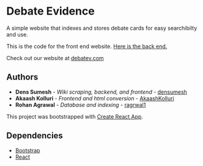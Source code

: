 # Debate Evidence

A simple website that indexes and stores debate cards for easy searchibilty and use.

This is the code for the front end website. [Here is the back end.](https://github.com/densumesh/debatev-parsers)

Check out our website at [debatev.com](http://www.debatev.com/)

## Authors

- **Dens Sumesh** - _Wiki scraping, backend, and frontend_ - [densumesh](https://github.com/densumesh)
- **Akaash Kolluri** - _Frontend and html conversion_ - [AkaashKolluri](https://github.com/AkaashKolluri)
- **Rohan Agrawal** - _Database and indexing_ - [ragrwal1](https://github.com/ragrwal1)

This project was bootstrapped with [Create React App](https://github.com/facebook/create-react-app).

## Dependencies

- [Bootstrap](https://www.npmjs.com/package/bootstrap)
- [React](https://www.npmjs.com/package/react)
